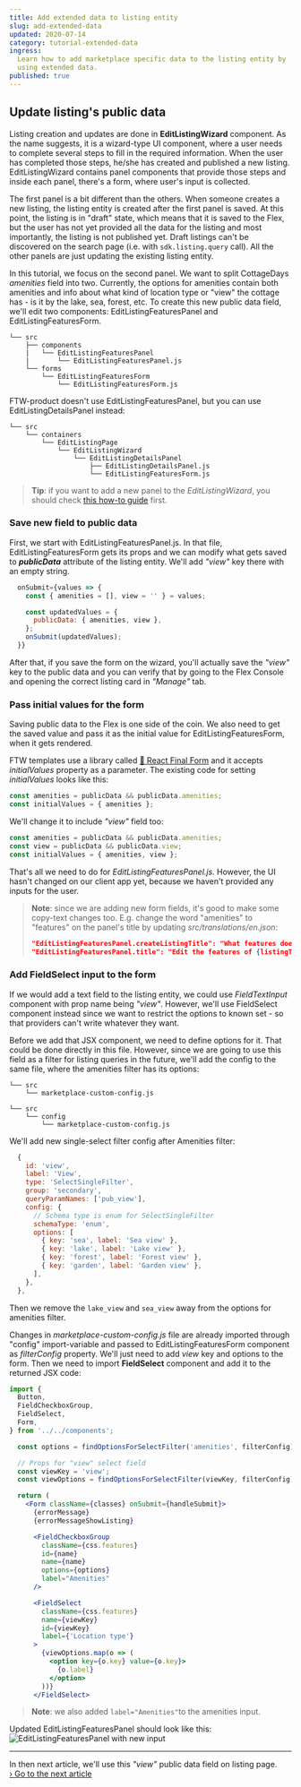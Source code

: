 ```yaml
---
title: Add extended data to listing entity
slug: add-extended-data
updated: 2020-07-14
category: tutorial-extended-data
ingress:
  Learn how to add marketplace specific data to the listing entity by
  using extended data.
published: true
---
```


## Update listing's public data

Listing creation and updates are done in **EditListingWizard**
component. As the name suggests, it is a wizard-type UI component, where
a user needs to complete several steps to fill in the required
information. When the user has completed those steps, he/she has created
and published a new listing. EditListingWizard contains panel components
that provide those steps and inside each panel, there's a form, where
user's input is collected.

The first panel is a bit different than the others. When someone creates
a new listing, the listing entity is created after the first panel is
saved. At this point, the listing is in "draft" state, which means that
it is saved to the Flex, but the user has not yet provided all the data
for the listing and most importantly, the listing is not published yet.
Draft listings can't be discovered on the search page (i.e. with
`sdk.listing.query` call). All the other panels are just updating the
existing listing entity.

In this tutorial, we focus on the second panel. We want to split
CottageDays _amenities_ field into two. Currently, the options for
amenities contain both amenities and info about what kind of location
type or "view" the cottage has - is it by the lake, sea, forest, etc. To
create this new public data field, we'll edit two components:
EditListingFeaturesPanel and EditListingFeaturesForm.

```shell
└── src
    ├── components
    |   └── EditListingFeaturesPanel
    |       └── EditListingFeaturesPanel.js
    └── forms
        └── EditListingFeaturesForm
            └── EditListingFeaturesForm.js
```

<extrainfo title="FTW-product has moved EditListingWizard components under EditListingPage container">

FTW-product doesn't use EditListingFeaturesPanel, but you can use
EditListingDetailsPanel instead:

```shell
└── src
    └── containers
        └── EditListingPage
            └── EditListingWizard
                └── EditListingDetailsPanel
                    ├── EditListingDetailsPanel.js
                    └── EditListingFeaturesForm.js
```

</extrainfo>

> **Tip**: if you want to add a new panel to the _EditListingWizard_,
> you should check
> [this how-to guide](/how-to/extend-listing-data-in-ftw/) first.

### Save new field to public data

First, we start with EditListingFeaturesPanel.js. In that file,
EditListingFeaturesForm gets its props and we can modify what gets saved
to **_publicData_** attribute of the listing entity. We'll add _"view"_
key there with an empty string.

```jsx
  onSubmit={values => {
    const { amenities = [], view = '' } = values;

    const updatedValues = {
      publicData: { amenities, view },
    };
    onSubmit(updatedValues);
  }}
```

After that, if you save the form on the wizard, you'll actually save the
_"view"_ key to the public data and you can verify that by going to the
Flex Console and opening the correct listing card in _"Manage"_ tab.

### Pass initial values for the form

Saving public data to the Flex is one side of the coin. We also need to
get the saved value and pass it as the initial value for
EditListingFeaturesForm, when it gets rendered.

FTW templates use a library called
[🏁 React Final Form](https://final-form.org/) and it accepts
_initialValues_ property as a parameter. The existing code for setting
_initialValues_ looks like this:

```js
const amenities = publicData && publicData.amenities;
const initialValues = { amenities };
```

We'll change it to include _"view"_ field too:

```js
const amenities = publicData && publicData.amenities;
const view = publicData && publicData.view;
const initialValues = { amenities, view };
```

That's all we need to do for _EditListingFeaturesPanel.js_. However, the
UI hasn't changed on our client app yet, because we haven't provided any
inputs for the user.

> **Note**: since we are adding new form fields, it's good to make some
> copy-text changes too. E.g. change the word "amenities" to "features"
> on the panel's title by updating _src/translations/en.json_:
>
> ```json
> "EditListingFeaturesPanel.createListingTitle": "What features does your sauna have?",
> "EditListingFeaturesPanel.title": "Edit the features of {listingTitle}",
> ```

### Add FieldSelect input to the form

If we would add a text field to the listing entity, we could use
_FieldTextInput_ component with prop name being _"view"_. However, we'll
use FieldSelect component instead since we want to restrict the options
to known set - so that providers can't write whatever they want.

Before we add that JSX component, we need to define options for it. That
could be done directly in this file. However, since we are going to use
this field as a filter for listing queries in the future, we'll add the
config to the same file, where the amenities filter has its options:

```shell
└── src
    └── marketplace-custom-config.js
```

<extrainfo title="FTW-product has moved config files into a different location">

```shell
└── src
    └── config
        └── marketplace-custom-config.js
```

</extrainfo>

We'll add new single-select filter config after Amenities filter:

```js
  {
    id: 'view',
    label: 'View',
    type: 'SelectSingleFilter',
    group: 'secondary',
    queryParamNames: ['pub_view'],
    config: {
      // Schema type is enum for SelectSingleFilter
      schemaType: 'enum',
      options: [
        { key: 'sea', label: 'Sea view' },
        { key: 'lake', label: 'Lake view' },
        { key: 'forest', label: 'Forest view' },
        { key: 'garden', label: 'Garden view' },
      ],
    },
  },
```

Then we remove the `lake_view` and `sea_view` away from the options for
amenities filter.

Changes in _marketplace-custom-config.js_ file are already imported
through "config" import-variable and passed to EditListingFeaturesForm
component as _filterConfig_ property. We'll just need to add _view_ key
and options to the form. Then we need to import **FieldSelect**
component and add it to the returned JSX code:

```jsx
import {
  Button,
  FieldCheckboxGroup,
  FieldSelect,
  Form,
} from '../../components';
```

```jsx
  const options = findOptionsForSelectFilter('amenities', filterConfig);

  // Props for "view" select field
  const viewKey = 'view';
  const viewOptions = findOptionsForSelectFilter(viewKey, filterConfig);

  return (
    <Form className={classes} onSubmit={handleSubmit}>
      {errorMessage}
      {errorMessageShowListing}

      <FieldCheckboxGroup
        className={css.features}
        id={name}
        name={name}
        options={options}
        label="Amenities"
      />

      <FieldSelect
        className={css.features}
        name={viewKey}
        id={viewKey}
        label={'Location type'}
      >
        {viewOptions.map(o => (
          <option key={o.key} value={o.key}>
            {o.label}
          </option>
        ))}
      </FieldSelect>
```

> **Note**: we also added `label="Amenities"`to the amenities input.

Updated EditListingFeaturesPanel should look like this:
![EditListingFeaturesPanel with new input](./editlistingfeaturespanel.png)

---

In then next article, we'll use this _"view"_ public data field on
listing page.<br />
[› Go to the next article](/tutorial/show-extended-data/)
